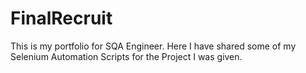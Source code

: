 # FinalRecruit

This is my portfolio for SQA Engineer. Here I have shared some of my Selenium Automation Scripts for the Project I was given.
